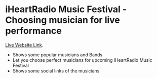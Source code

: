 # iHeartRadio Music Festival -Choosing musician for live performance




[Live Website Link](https://github.com/facebook/create-react-app).



- Shows some popular musicians and Bands
- Let you choose perfect musicians for upcoming iHeartRadio Music Festival
- Shows some social links of the musicians
